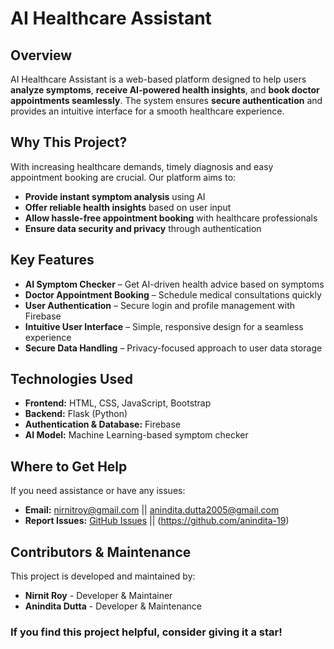 # AI Healthcare Assistant  

## Overview  
AI Healthcare Assistant is a web-based platform designed to help users **analyze symptoms**, **receive AI-powered health insights**, and **book doctor appointments seamlessly**. The system ensures **secure authentication** and provides an intuitive interface for a smooth healthcare experience.  

## Why This Project?  
With increasing healthcare demands, timely diagnosis and easy appointment booking are crucial. Our platform aims to:  
- **Provide instant symptom analysis** using AI  
- **Offer reliable health insights** based on user input  
- **Allow hassle-free appointment booking** with healthcare professionals  
- **Ensure data security and privacy** through authentication  

## Key Features  
- **AI Symptom Checker** – Get AI-driven health advice based on symptoms  
- **Doctor Appointment Booking** – Schedule medical consultations quickly  
- **User Authentication** – Secure login and profile management with Firebase  
- **Intuitive User Interface** – Simple, responsive design for a seamless experience  
- **Secure Data Handling** – Privacy-focused approach to user data storage  

## Technologies Used  
- **Frontend:** HTML, CSS, JavaScript, Bootstrap  
- **Backend:** Flask (Python)  
- **Authentication & Database:** Firebase  
- **AI Model:** Machine Learning-based symptom checker  

## Where to Get Help  
If you need assistance or have any issues:  
- **Email:** nirnitroy@gmail.com || anindita.dutta2005@gmail.com  
- **Report Issues:** [GitHub Issues](https://github.com/nirnit-13) || (https://github.com/anindita-19)   

## Contributors & Maintenance  
This project is developed and maintained by:  
- **Nirnit Roy** - Developer & Maintainer  
- **Anindita Dutta** - Developer & Maintenance  

### If you find this project helpful, consider giving it a **star**!
